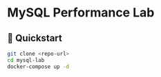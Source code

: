 # MySQL Performance Lab

## 🚀 Quickstart
```bash
git clone <repo-url>
cd mysql-lab
docker-compose up -d